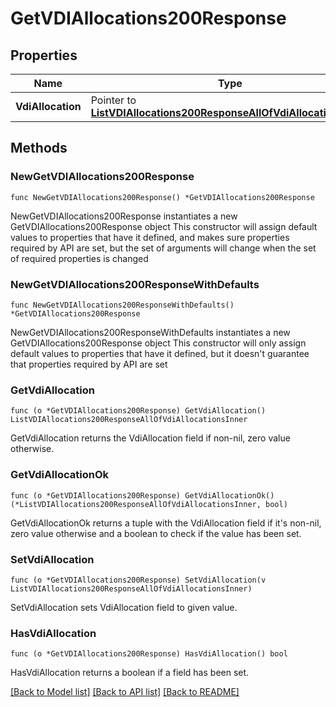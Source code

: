# GetVDIAllocations200Response

## Properties

Name | Type | Description | Notes
------------ | ------------- | ------------- | -------------
**VdiAllocation** | Pointer to [**ListVDIAllocations200ResponseAllOfVdiAllocationsInner**](ListVDIAllocations200ResponseAllOfVdiAllocationsInner.md) |  | [optional] 

## Methods

### NewGetVDIAllocations200Response

`func NewGetVDIAllocations200Response() *GetVDIAllocations200Response`

NewGetVDIAllocations200Response instantiates a new GetVDIAllocations200Response object
This constructor will assign default values to properties that have it defined,
and makes sure properties required by API are set, but the set of arguments
will change when the set of required properties is changed

### NewGetVDIAllocations200ResponseWithDefaults

`func NewGetVDIAllocations200ResponseWithDefaults() *GetVDIAllocations200Response`

NewGetVDIAllocations200ResponseWithDefaults instantiates a new GetVDIAllocations200Response object
This constructor will only assign default values to properties that have it defined,
but it doesn't guarantee that properties required by API are set

### GetVdiAllocation

`func (o *GetVDIAllocations200Response) GetVdiAllocation() ListVDIAllocations200ResponseAllOfVdiAllocationsInner`

GetVdiAllocation returns the VdiAllocation field if non-nil, zero value otherwise.

### GetVdiAllocationOk

`func (o *GetVDIAllocations200Response) GetVdiAllocationOk() (*ListVDIAllocations200ResponseAllOfVdiAllocationsInner, bool)`

GetVdiAllocationOk returns a tuple with the VdiAllocation field if it's non-nil, zero value otherwise
and a boolean to check if the value has been set.

### SetVdiAllocation

`func (o *GetVDIAllocations200Response) SetVdiAllocation(v ListVDIAllocations200ResponseAllOfVdiAllocationsInner)`

SetVdiAllocation sets VdiAllocation field to given value.

### HasVdiAllocation

`func (o *GetVDIAllocations200Response) HasVdiAllocation() bool`

HasVdiAllocation returns a boolean if a field has been set.


[[Back to Model list]](../README.md#documentation-for-models) [[Back to API list]](../README.md#documentation-for-api-endpoints) [[Back to README]](../README.md)



